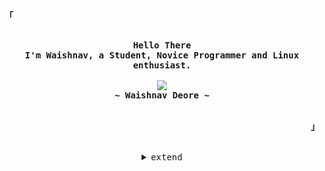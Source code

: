 <!--
<!-- Inspiration https://github.com/rxyhn -->
<!-- Profile -->
<p align="left"><strong><samp>「</samp></strong></p>
    <p align="center">
      <samp><br>
            <b>
            Hello There
        <br>
            I'm Waishnav, a Student, Novice Programmer and Linux enthusiast.
            </b>
        <br>
        <br>
          <image src="https://readme-typing-svg.herokuapp.com?font=JetBrains+Nerd+Font&size=17&duration=3000&lines=I+learn+stuff+by+making+smth+out+of+it+;yet+It's+a+painful+method+to+learn+smth">
        <br>
            <b>
            ~ Waishnav Deore ~
            </b>
        <br>
      </samp><br>
    </p>
<p align="right"><strong><samp>」</samp></strong></p>
<br>

<details align="center">
<summary><samp>extend</samp></summary>
<h2></h2><br>

<!-- Contact Me -->
<p align="center">
    <samp>
        <a href="https://twitter.com/waishnav_deore" target="_blank"><img alt="Twitter" src="https://img.shields.io/badge/Twitter-1DA1F2?style=for-the-badge&logo=twitter&logoColor=white"></a>
        <a href="mailto:vaishnavdeore76@gmail.com" target="_blank"><img alt="Gmail" src="https://img.shields.io/badge/Gmail-D14836?style=for-the-badge&logo=gmail&logoColor=white"></a>
        <a href="https://discord.com/users/814462428997484574" target="_blank"><img alt="Discord" src="https://img.shields.io/badge/Discord-%237289DA.svg?style=for-the-badge&logo=discord&logoColor=white"></a>
      <h2></h2><br>
      <img src="https://komarev.com/ghpvc/?username=Waishnav&label=Profile+Views&color=2E3440" alt="waishnav
    </samp>
</p>

<!-- Github Stats -->
<p align="center">
    <samp>
<details>
  <summary>My Profile Stats</summary>
  <br/>
          <img alt="GitHub Stats" src="https://github-readme-stats.vercel.app/api?username=Waishnav&show_icons=true&include_all_commits=true&count_private=true&hide=issues&hide_border=true&theme=light"/>
  <br/>
</details>

<details> 
  <summary>My Most Used Languages</summary>
  <br/>
          <img alt="Top Language" src="https://github-readme-stats.vercel.app/api/top-langs/?username=Waishnav&layout=compact&hide_border=true&theme=light"/>
  <br/>
    <b>Note:</b> Top languages is only a metric of the languages my public code consists of and doesn't reflect experience or skill level.
  <br/>
</details>
    </samp>
</p>
</details>
